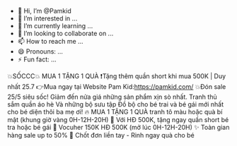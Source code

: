- 👋 Hi, I’m @Pamkid
- 👀 I’m interested in ...
- 🌱 I’m currently learning ...
- 💞️ I’m looking to collaborate on ...
- 📫 How to reach me ...
- 😄 Pronouns: ...
- ⚡ Fun fact: ...

<!---
Pamkid/Pamkid is a ✨ special ✨ repository because its `README.md` (this file) appears on your GitHub profile.
You can click the Preview link to take a look at your changes.
--->
💥SỐCCC💥 MUA 1 TẶNG 1 QUÀ
❗Tặng thêm quần short khi mua 500K | Duy nhất 25.7
👉Mua ngay tại Website Pam Kid:https://pamkid.com/
💥Đón sale 25/5 siêu sốc! Giảm đến nửa giá những sản phẩm xịn sò nhất. Tranh thủ sắm quần áo hè 
 Và những bộ sưu tập Đồ bộ cho bé trai và bé gái mới nhất cho bé diện thôi ba mẹ ơi!
🔥 MUA 1 TẶNG 1 QUÀ tranh tô màu hoặc quà bí mật (khung giờ vàng 0H-12H-20H)
💎 Với HĐ 500K, tặng ngay quần short bé tra hoặc bé gái
🎁 Vocuher 150K HĐ 500K (mở lúc 0H-12H-20H)
✨ Toàn gian hàng sale up to 50%
️🛒 Chốt đơn liền tay - Rinh ngay quà cho bé
